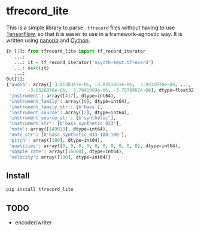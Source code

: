 tfrecord_lite
=============

This is a simple library to parse `.tfrecord` files without having to use [TensorFlow](https://github.com/tensorflow/tensorflow), so that it is easier to use in a framework-agnostic way. It is written using [nanopb](https://github.com/nanopb/nanopb) and [Cython](https://github.com/cython/cython).

```python
In [1]: from tfrecord_lite import tf_record_iterator
   ...:
   ...: it = tf_record_iterator('nsynth-test.tfrecord')
   ...: next(it)
   ...:
Out[1]:
{'audio': array([ 3.8138387e-06, -3.8721851e-06,  3.9331076e-06, ...,
        -3.6526076e-06,  3.7041993e-06, -3.7578957e-06], dtype=float32),
 'instrument': array([417], dtype=int64),
 'instrument_family': array([0], dtype=int64),
 'instrument_family_str': [b'bass'],
 'instrument_source': array([2], dtype=int64),
 'instrument_source_str': [b'synthetic'],
 'instrument_str': [b'bass_synthetic_033'],
 'note': array([149013], dtype=int64),
 'note_str': [b'bass_synthetic_033-100-100'],
 'pitch': array([100], dtype=int64),
 'qualities': array([0, 0, 0, 0, 0, 0, 0, 0, 0, 0], dtype=int64),
 'sample_rate': array([16000], dtype=int64),
 'velocity': array([100], dtype=int64)}
```

Install
-------

```bash
pip install tfrecord_lite
```


TODO
----

- encoder/writer
